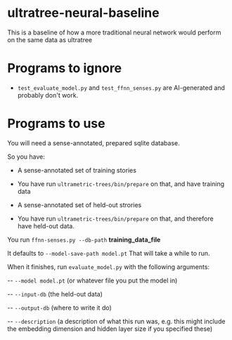 # ultratree-neural-baseline
This is a baseline of how a more traditional neural network would perform on the same data as ultratree

# Programs to ignore

- `test_evaluate_model.py` and `test_ffnn_senses.py` are AI-generated and
probably don't work.

# Programs to use

You will need a sense-annotated, prepared sqlite database.

So you have:
 
- A sense-annotated set of training stories

- You have run `ultrametric-trees/bin/prepare` on that, and have training data

- A sense-annotated set of held-out strories

- You have run `ultrametric-trees/bin/prepare` on that, and therefore have held-out data. 


You run `ffnn-senses.py --db-path` **training_data_file** 

It defaults to `--model-save-path model.pt` That will take a while to run. 

When it finishes, run `evaluate_model.py` with the following arguments:

-- `--model model.pt`  (or whatever file you put the model in)

-- `--input-db` (the held-out data)

-- `--output-db` (where to write it do)

-- `--description` (a description of what this run was, e.g. this might include the embedding dimension and hidden layer size if you specified these)

